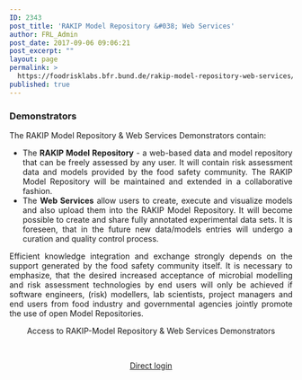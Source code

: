 ```yaml
---
ID: 2343
post_title: 'RAKIP Model Repository &#038; Web Services'
author: FRL_Admin
post_date: 2017-09-06 09:06:21
post_excerpt: ""
layout: page
permalink: >
  https://foodrisklabs.bfr.bund.de/rakip-model-repository-web-services/
published: true
---
```

<h3 style="text-align: justify;">Demonstrators</h3>
<p style="text-align: justify;">The RAKIP Model Repository &amp; Web Services Demonstrators contain:</p>

<ul style="text-align: justify;">
 	<li>The <strong>RAKIP Model Repository</strong> - a web-based data and model repository that can be freely assessed by any user. It will contain risk assessment data and models provided by the food safety community. The RAKIP Model Repository will be maintained and extended in a collaborative fashion.</li>
 	<li>The <strong>Web Services</strong> allow users to create, execute and visualize models and also upload them into the RAKIP Model Repository. It will become possible to create and share fully annotated experimental data sets. It is foreseen, that in the future new data/models entries will undergo a curation and quality control process.</li>
</ul>
<p style="text-align: justify;">Efficient knowledge integration and exchange strongly depends on the support generated by the food safety community itself. It is necessary to emphasize, that the desired increased acceptance of microbial modelling and risk assessment technologies by end users will only be achieved if software engineers, (risk) modellers, lab scientists, project managers and end users from food industry and governmental agencies jointly promote the use of open Model Repositories.</p>
<p style="text-align: center;">Access to RAKIP-Model Repository &amp; Web Services Demonstrators</p>
&nbsp;
<p style="text-align: center;"><a href="https://knime.bfrlab.de/com.knime.enterprise.server/#/RAKIP_Web_Services/1._RAKIP_Model_Repository_Demonstrator&amp;&amp;user=RAKIP&amp;pw=RAKIP2017!&amp;single&amp;run" target="_blank" rel="noopener">Direct login </a></p>